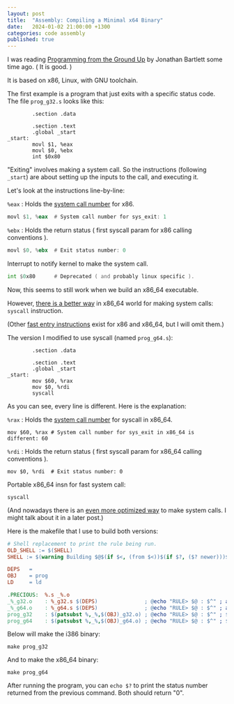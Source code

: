 ```yaml
---
layout: post
title:  "Assembly: Compiling a Minimal x64 Binary"
date:   2024-01-02 21:00:00 +1300
categories: code assembly
published: true
---
```


I was reading [Programming from the Ground Up][pgu-book] by Jonathan Bartlett some time ago. ( It is good. )

It is based on x86, Linux, with GNU toolchain.

The first example is a program that just exits with a specific status code. The file `prog_g32.s` looks like this:

```
        .section .data

        .section .text
        .global _start
_start:
        movl $1, %eax
        movl $0, %ebx
        int $0x80
```

"Exiting" involves making a system call. So the instructions (following `_start`) are about setting up the inputs to the call, and executing it.

Let's look at the instructions line-by-line:

`%eax` : Holds the [system call number][x86-call-table] for x86.
``` asm
movl $1, %eax  # System call number for sys_exit: 1
```

`%ebx` : Holds the return status ( first syscall param for x86 calling conventions ).
``` asm
movl $0, %ebx  # Exit status number: 0
```

Interrupt to notify kernel to make the system call.
``` asm
int $0x80      # Deprecated ( and probably linux specific ).
```

Now, this seems to still work when we build an x86_64 executable.

However, [there is a better way][syscall] in x86_64 world for making system calls: `syscall` instruction.

(Other [fast entry instructions][sysenter] exist for x86 and x86_64, but I will omit them.)

The version I modified to use syscall (named `prog_g64.s`):

```
        .section .data

        .section .text
        .global _start
_start:
        mov $60, %rax
        mov $0, %rdi
        syscall
```

As you can see, every line is different. Here is the explanation:

`%rax` : Holds the [system call number][x64-call-table] for syscall in x86_64.
```
mov $60, %rax # System call number for sys_exit in x86_64 is different: 60
```

`%rdi` : Holds the return status ( first syscall param for x86_64 calling conventions ).
```
mov $0, %rdi  # Exit status number: 0
```

Portable x86_64 insn for fast system call:
```
syscall
```

(And nowadays there is an [even more optimized way][vdso] to make system calls. I might talk about it in a later post.)

Here is the makefile that I use to build both versions:
``` makefile
# Shell replacement to print the rule being run.
OLD_SHELL := $(SHELL)
SHELL := $(warning Building $@$(if $<, (from $<))$(if $?, ($? newer)))$(OLD_SHELL)

DEPS   =
OBJ    = prog
LD     = ld

.PRECIOUS:  %.s _%.o
_%_g32.o    : %_g32.s $(DEPS)               ; @echo "RULE> $@ : $^" ; as -o $@ $< --32
_%_g64.o    : %_g64.s $(DEPS)               ; @echo "RULE> $@ : $^" ; as -o $@ $< --64
prog_g32    : $(patsubst %,_%,$(OBJ)_g32.o) ; @echo "RULE> $@ : $^" ; $(LD) $^ -o $@ -m elf_i386
prog_g64    : $(patsubst %,_%,$(OBJ)_g64.o) ; @echo "RULE> $@ : $^" ; $(LD) $^ -o $@ -m elf_x86_64 -pie -static -no-dynamic-linker
```

Below will make the i386 binary:
```
make prog_g32
```

And to make the x86_64 binary:
```
make prog_g64
```

After running the program, you can `echo $?` to print the status number returned from the previous command. Both should return "0".


[pgu-book]: https://savannah.nongnu.org/projects/pgubook/
[x86-call-table]: https://chromium.googlesource.com/chromiumos/docs/+/HEAD/constants/syscalls.md#x86-32_bit
[x64-call-table]: https://chromium.googlesource.com/chromiumos/docs/+/HEAD/constants/syscalls.md#x86_64-64_bit
[syscall]: https://en.wikibooks.org/wiki/X86_Assembly/Interfacing_with_Linux#Via_dedicated_system_call_invocation_instruction
[sysenter]: https://wiki.osdev.org/SYSENTER
[vdso]: https://en.wikipedia.org/wiki/VDSO
